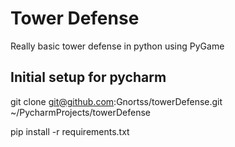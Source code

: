 # Tower Defense

Really basic tower defense in python using PyGame


## Initial setup for pycharm

git clone git@github.com:Gnortss/towerDefense.git ~/PycharmProjects/towerDefense

pip install -r requirements.txt
